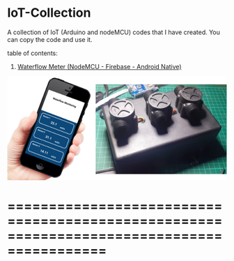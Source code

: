 # IoT-Collection
A collection of IoT (Arduino and nodeMCU) codes that I have created. You can copy the code and use it.

table of contents:
1. [Waterflow Meter (NodeMCU - Firebase - Android Native)](https://github.com/lintabong/IoT-Collection/tree/main/WaterFlowMonitoring)

![Android Layout](https://github.com/lintabong/IoT-Collection/blob/main/WaterFlowMonitoring/waterflow.png)

==========================================================================================
==========================================================================================
